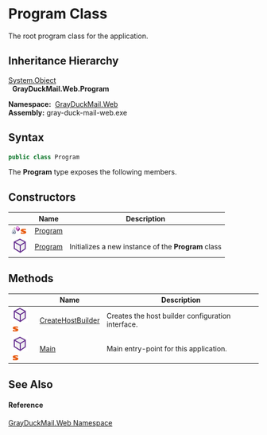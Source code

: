Program Class
=============
The root program class for the application.


Inheritance Hierarchy
---------------------
[System.Object][1]  
  **GrayDuckMail.Web.Program**  

  **Namespace:**  [GrayDuckMail.Web][2]  
  **Assembly:** gray-duck-mail-web.exe

Syntax
------

```csharp
public class Program
```

The **Program** type exposes the following members.


Constructors
------------

|                                   | Name         | Description                                         |
| --------------------------------- | ------------ | --------------------------------------------------- |
| ![Private method]![Static member] | [Program][3] |                                                     |
| ![Public method]                  | [Program][4] | Initializes a new instance of the **Program** class |


Methods
-------

|                                  | Name                   | Description                                       |
| -------------------------------- | ---------------------- | ------------------------------------------------- |
| ![Public method]![Static member] | [CreateHostBuilder][5] | Creates the host builder configuration interface. |
| ![Public method]![Static member] | [Main][6]              | Main entry-point for this application.            |


See Also
--------

#### Reference
[GrayDuckMail.Web Namespace][2]  

[1]: https://docs.microsoft.com/dotnet/api/system.object
[2]: ../README.md
[3]: _cctor.md
[4]: _ctor.md
[5]: CreateHostBuilder.md
[6]: Main.md
[Private method]: ../../icons/privmethod.gif "Private method"
[Static member]: ../../icons/static.gif "Static member"
[Public method]: ../../icons/pubmethod.svg "Public method"